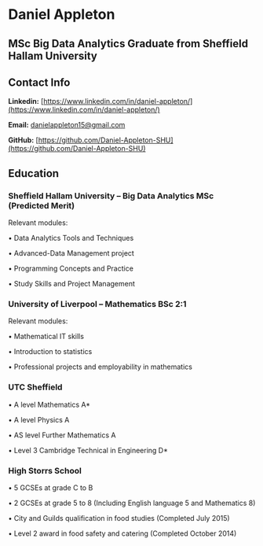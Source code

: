 # Daniel Appleton 

## MSc Big Data Analytics Graduate from Sheffield Hallam University

## Contact Info

**Linkedin:** [https://www.linkedin.com/in/daniel-appleton/](https://www.linkedin.com/in/daniel-appleton/) 

**Email:** [danielappleton15@gmail.com](mailto:danielappleton15@gmail.com)

**GitHub:** [https://github.com/Daniel-Appleton-SHU](https://github.com/Daniel-Appleton-SHU) 

## Education
### Sheffield Hallam University – Big Data Analytics MSc (Predicted Merit) 

Relevant modules:

• Data Analytics Tools and Techniques

• Advanced-Data Management project

• Programming Concepts and Practice

• Study Skills and Project Management

### University of Liverpool – Mathematics BSc 2:1 

Relevant modules:

• Mathematical IT skills

• Introduction to statistics

• Professional projects and employability in mathematics

### UTC Sheffield

• A level Mathematics A*

• A level Physics A

• AS level Further Mathematics A

• Level 3 Cambridge Technical in Engineering D*

### High Storrs School

• 5 GCSEs at grade C to B

• 2 GCSEs at grade 5 to 8 (Including English language 5 and Mathematics 8)

• City and Guilds qualification in food studies (Completed July 2015)

• Level 2 award in food safety and catering (Completed October 2014)
